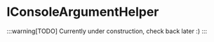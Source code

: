 ﻿
# IConsoleArgumentHelper

:::warning[TODO]
Currently under construction, check back later :)
:::

